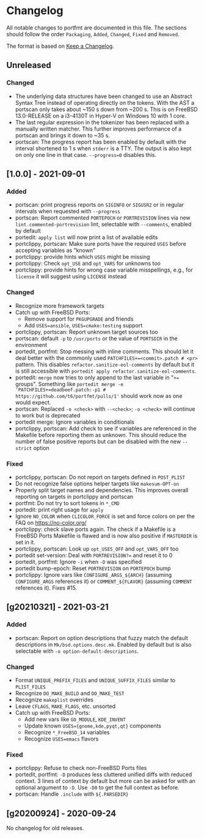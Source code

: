 # Changelog

All notable changes to portfmt are documented in this file.
The sections should follow the order `Packaging`, `Added`, `Changed`, `Fixed` and `Removed`.

The format is based on [Keep a Changelog](https://keepachangelog.com/en/1.0.0/).

## Unreleased

### Changed

- The underlying data structures have been changed to use an Abstract
  Syntax Tree instead of operating directly on the tokens.  With
  the AST a portscan only takes about ~150 s down from ~200 s.  This
  is on FreeBSD 13.0-RELEASE on a i3-4130T in Hyper-V on Windows 10
  with 1 core.
- The last regular expression in the tokenizer has been replaced with
  a manually written matcher.  This further improves performance of a
  portscan and brings it down to ~35 s.
- portscan: The progress report has been enabled by default with the
  interval shortened to 1 s when `stderr` is a TTY.  The output
  is also kept on only one line in that case.  `--progress=0`
  disables this.

## [1.0.0] - 2021-09-01

### Added

- portscan: print progress reports on `SIGINFO` or `SIGUSR2` or in
  regular intervals when requested with `--progress`
- portscan: Report commented `PORTEPOCH` or `PORTREVISION` lines
  via new `lint.commented-portrevision` lint, selectable with
  `--comments`, enabled by default
- portedit: `apply list` will now print a list of available edits
- portclippy, portscan: Make sure ports have the required `USES`
  before accepting variables as "known"
- portclippy: provide hints which `USES` might be missing
- portclippy: Check `opt_USE` and `opt_VARS` for unknowns too
- portclippy: provide hints for wrong case variable misspellings, e.g.,
  for `license` it will suggest using `LICENSE` instead

### Changed

- Recognize more framework targets
- Catch up with FreeBSD Ports:
  - Remove support for `PKGUPGRADE` and friends
  - Add `USES=ansible`, `USES=cmake:testing` support
- portclippy, portscan: Report unknown target sources too
- portscan: default `-p` to `/usr/ports` or the value of `PORTSDIR` in the environment
- portedit, portfmt: Stop messing with inline comments.  This should let it
  deal better with the commonly used `PATCHFILES+=<commit>.patch # <pr>`
  pattern. This disables `refactor.sanitize-eol-comments` by default but it is
  still accessible with `portedit apply refactor.sanitize-eol-comments`.
- portedit: `merge` now tries to only append to the last variable in
  "`+=` groups".  Something like
  `portedit merge -e 'PATCHFILES+=deadbeef.patch:-p1 # https://github.com/t6/portfmt/pulls/1'`
  should work now as one would expect.
- portscan: Replaced `-o <check>` with `--<check>`; `-o <check>`
  will continue to work but is deprecated
- portedit merge: Ignore variables in conditionals
- portclippy, portscan: Add check to see if variables are referenced
  in the Makefile before reporting them as unknown.  This should
  reduce the number of false positive reports but can be disabled
  with the new `--strict` option

### Fixed

- portclippy, portscan: Do not report on targets defined in `POST_PLIST`
- Do not recognize false options helper targets like `makesum-OPT-on`
- Properly split target names and dependencies.  This improves
  overall reporting on targets in portclippy and portscan
- portfmt: Do not try to sort tokens in `*_CMD`
- portedit: print right usage for `apply`
- Ignore `NO_COLOR` when `CLICOLOR_FORCE` is set and force colors
  on per the FAQ on https://no-color.org/
- portclippy: check slave ports again.  The check if a Makefile
  is a FreeBSD Ports Makefile is flawed and is now also positive
  if `MASTERDIR` is set in it.
- portclippy, portscan: Look up `opt_USES_OFF` and `opt_VARS_OFF` too
- portedit set-version: Deal with `PORTREVISION?=` and reset it to 0
- portedit, portfmt: Ignore `-i` when `-D` was specified
- portedit bump-epoch: Reset `PORTREVISION` on `PORTEPOCH` bump
- portclippy: Ignore vars like `CONFIGURE_ARGS_${ARCH}` (assuming `CONFIGURE_ARGS`
  references it) or `COMMENT_${FLAVOR}` (assuming `COMMENT` references
  it).  Fixes #15.

## [g20210321] - 2021-03-21

### Added

- portscan: Report on option descriptions that fuzzy match the default descriptions
  in `Mk/bsd.options.desc.mk`.  Enabled by default but is also
  selectable with `-o option-default-descriptions`.

### Changed

- Format `UNIQUE_PREFIX_FILES` and `UNIQUE_SUFFIX_FILES` similar to `PLIST_FILES`
- Recognize `DO_MAKE_BUILD` and `DO_MAKE_TEST`
- Recognize `makeplist` overrides
- Leave `CFLAGS`, `MAKE_FLAGS`, etc. unsorted
- Catch up with FreeBSD Ports:
  - Add new vars like `GO_MODULE`, `KDE_INVENT`
  - Update known `USES={gnome,kde,pyqt,qt}` components
  - Recognize `*_FreeBSD_14` variables
  - Recognize `USES=emacs` flavors

### Fixed

- portclippy: Refuse to check non-FreeBSD Ports files
- portedit, portfmt: `-D` produces less cluttered unified diffs with reduced context.
  3 lines of context by default but more can be asked for with an
  optional argument to `-D`.  Use `-D0` to get the full context as before.
- portscan: Handle `.include` with `${.PARSEDIR}`

## [g20200924] - 2020-09-24

No changelog for old releases.
